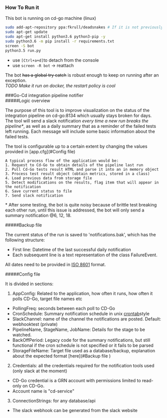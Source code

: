 ### How To Run it

This bot is running on cd-go machine (linux)
```bash
sudo add-apt-repository ppa:fkrull/deadsnakes # If it is not previously there  
sudo apt-get update  
sudo apt-get install python3.6 python3-pip -y  
sudo python3.6 -m pip install -r requirements.txt  
screen -S bot  
python3.5 run.py  
```
- use `[Ctrl+a+d]`to detach from the console  
- use `screen -R bot` -> reattach

The bot ~~has a global try catch~~ is robust enough to keep on running after an exception.  
 _TODO Make it run on docker, the restart policy is cool_

###Go-Cd integration pipeline notifier  
#####Logic overview

The purpose of this tool is to improve visualization on the status of the integration pipeline on cd-go:8134 which 
usually stays broken for days.  
The tool will send a slack notification _every time a new run breaks the pipeline*_, as well as a daily summary that
 as a reminder of the failed tests left running. Each message will include some basic information about the failed tests.

The tool is configurable up to a certain extent by changing the values provided in [app.cfg](#Config file)

```
A typical process flow of the application would be:
1. Request to Cd-Go to obtain details of the pipeline last run
2. Pull Cd-Go tests result HTML and parse it into an in memory object
3. Process test result object (obtain metrics, stored in a class)
4. Load previous data from storage file
5. Detect modifications on the results, flag item that will appear in the notification
6. Save current status to file
7. Send slack notification
```

\* After some testing, the bot is quite noisy because of brittle test breaking each other run, until this issue is 
addressed, the bot will only send a summary notification @6, 12, 18.

#####Backup file

The current status of the run is saved to 'notifications.bak', which has the following structure:
  
- First line: Datetime of the last successful daily notification   
- Each subsequent line is a text representation of the class FailureEvent.

All dates need to be provided in [ISO 8601](https://en.wikipedia.org/wiki/ISO_8601) format.

#####Config file

It is divided in sections:  
1. AppConfig: Related to the application, how often it runs, how often it polls CD-Go, target file names etc
  + PollingFreq: seconds between each poll to CD-Go  
  + CronSchedule: Summary notification schedule in unix [crontab](https://en.wikipedia.org/wiki/Cron)style
  + SlackChannel: name of the channel the notifications are posted. Default: webhooktest (private)
  + PipelineName, StageName, JobName: Details for the stage to be watched.
  + BackOffPeriod: Legacy code for the summary notifications, but still functional if the cron schedule is not specified
  or it fails to be parsed  
  + StorageFileName: Target file used as a database/backup, explanation about the expected format [here](#Backup file  )
2. Credentials: all the credentials required for the notification tools used (only slack at the moment)
  + CD-Go credential is a GRN account with permissions limited to read-only on CD-Go.  
  + Account name is "cd-service"
3. ConnectionStrings: for any database/api  
  + The slack webhook can be generated from the slack website